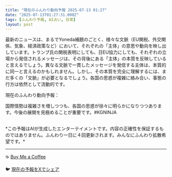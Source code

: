 ```yaml
---
title: "現在のふんわり動向予報 2025-07-13 01:27"
date: "2025-07-13T01:27:31.000Z"
tags: [ふんわり予報, AI占い, 日常]
layout: post
---
```


最新のニュースは、まるでYoneda補題のごとく、様々な文脈（EU関税、外交関係、気象、経済政策など）において、それぞれの「主体」の意思や動向を映し出しています。トランプ氏の関税表明にしても、日EU協力にしても、それぞれの立場から発信されるメッセージは、その背後にある「主体」の本質を反映していると言えるでしょう。異なる文脈で一貫したメッセージを発信する主体は、本質的に同一と言えるのかもしれません。しかし、その本質を完全に理解するには、まだ多くの「文脈」が必要となるでしょう。各国の思惑が複雑に絡み合い、事態の行方は依然として流動的です。


現在のふんわり動向予報：

国際情勢は複雑さを増しつつも、各国の思惑が徐々に明らかになりつつあります。今後の展開を見極めることが重要です。#KGNINJA

<br>
*この予報はAIが生成したエンターテイメントです。内容の正確性を保証するものではありません。ふんわり一日に４回更新されます。みんなにふんわり拡散希望です。*

---
☕️ [Buy Me a Coffee](https://www.buymeacoffee.com/kgninja)

🐦 [現在の予報をXでシェア](https://twitter.com/intent/tweet?text=%E7%8F%BE%E5%9C%A8%E3%81%AE%E3%81%B5%E3%82%93%E3%82%8F%E3%82%8A%E4%BA%88%E5%A0%B1%3A%20%E3%80%8C%E6%9C%80%E6%96%B0%E3%81%AE%E3%83%8B%E3%83%A5%E3%83%BC%E3%82%B9%E3%81%AF%E3%80%81%E3%81%BE%E3%82%8B%E3%81%A7Yoneda%E8%A3%9C%E9%A1%8C%E3%81%AE%E3%81%94%E3%81%A8%E3%81%8F%E3%80%81%E6%A7%98%E3%80%85%E3%81%AA%E6%96%87%E8%84%88%EF%BC%88EU%E9%96%A2%E7%A8%8E%E3%80%81%E5%A4%96%E4%BA%A4%E9%96%A2%E4%BF%82%E3%80%81%E6%B0%97%E8%B1%A1%E3%80%81%E7%B5%8C%E6%B8%88%E6%94%BF%E7%AD%96%E3%81%AA%E3%81%A9%EF%BC%89%E3%81%AB%E3%81%8A%E3%81%84%E3%81%A6%E3%80%81%E3%81%9D%E3%82%8C%E3%81%9E%E3%82%8C%E3%81%AE%E3%80%8C%E4%B8%BB%E4%BD%93%E3%80%8D%E3%81%AE%E6%84%8F%E6%80%9D%E3%82%84%E5%8B%95%E5%90%91%E3%82%92%E6%98%A0%E3%81%97%E5%87%BA%E3%81%97%E3%81%A6%E3%81%84%E3%81%BE%E3%81%99%E3%80%82%E3%80%8D%23KGNINJA%20%E7%B6%9A%E3%81%8D%E3%81%AF%E3%83%96%E3%83%AD%E3%82%B0%E3%81%A7%EF%BC%81%F0%9F%91%87&url=https%3A%2F%2Fkg-ninja.github.io%2FFunwariyoso%2F)
